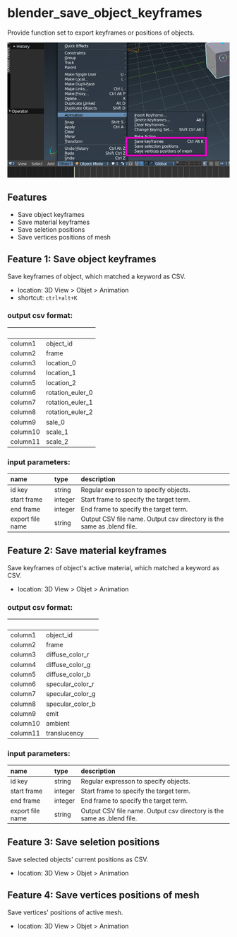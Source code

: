# blender_save_object_keyframes

Provide function set to export keyframes or positions of objects.

![screenshot.png](https://github.com/Drunkar/blender_save_object_keyframes/blob/images/screenshot.png?raw=true)


## Features
- Save object keyframes
- Save material keyframes
- Save seletion positions
- Save vertices positions of mesh


## Feature 1: Save object keyframes

Save keyframes of object, which matched a keyword as CSV.

- location: 3D View > Objet > Animation
- shortcut: `ctrl+alt+K`

### output csv format:


　|　
:--|:--
column1|object_id
column2|frame
column3|location_0
column4|location_1
column5|location_2
column6|rotation_euler_0
column7|rotation_euler_1
column8|rotation_euler_2
column9|sale_0
column10|scale_1
column11|scale_2


### input parameters:

name|type|description
:--|:--|:--
id key|string|Regular expresson to specify objects.
start frame|integer| Start frame to specify the target term.
end frame|integer| End frame to specify the target term.
export file name|string|Output CSV file name. Output csv directory is the same as .blend file.


## Feature 2: Save material keyframes

Save keyframes of object's active material, which matched a keyword as CSV.

- location: 3D View > Objet > Animation

### output csv format:


　|　
:--|:--
column1|object_id
column2|frame
column3|diffuse_color_r
column4|diffuse_color_g
column5|diffuse_color_b
column6|specular_color_r
column7|specular_color_g
column8|specular_color_b
column9|emit
column10|ambient
column11|translucency


### input parameters:

name|type|description
:--|:--|:--
id key|string|Regular expresson to specify objects.
start frame|integer| Start frame to specify the target term.
end frame|integer| End frame to specify the target term.
export file name|string|Output CSV file name. Output csv directory is the same as .blend file.


## Feature 3: Save seletion positions

Save selected objects' current positions as CSV.

- location: 3D View > Objet > Animation


## Feature 4: Save vertices positions of mesh

Save vertices' positions of active mesh.

- location: 3D View > Objet > Animation
